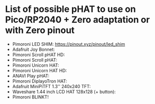 # List of possible pHAT to use on Pico/RP2040 + Zero adaptation or with Zero pinout

* Pimoroni LED SHIM: https://pinout.xyz/pinout/led_shim
* Adafruit Joy Bonnet:
* Pimoroni Scroll pHAT HD:
* Pimoroni Scroll pHAT:
* Pimoroni Unicorn HAT:
* Pimoroni Unicorn HAT HD:
* ANAVI Play pHAT:
* Pimoroni DiplayoTron HAT:
* Adafruit MiniPiTFT 1.3'' 240x240 TFT:
* Waveshare 1.44 inch LCD HAT 128x128 (+ button):
* Pimoroni BLINKT!
